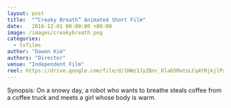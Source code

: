 ```yaml
---
layout: post
title:  "“Creaky Breath” Animated Short Film"
date:   2016-12-01 00:00:00 +00:00
image: /images/creakybreath.png
categories:
  - tvfilms
author: "Dawon Kim"
authors: "Director"
venue: "Independent Film"
reel: https://drive.google.com/file/d/1HWz1JyZBnc_Kla65MatoLCq4tRjkjlPx/view?usp=sharing
---
```

Synopsis: On a snowy day, a robot who wants to breathe steals coffee from a coffee truck and meets a girl whose body is warm.